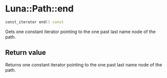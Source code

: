 # Luna::Path::end

```c++
const_iterator end() const
```

Gets one constant iterator pointing to the one past last name node of the path. 



## Return value
Returns one constant iterator pointing to the one past last name node of the path. 

